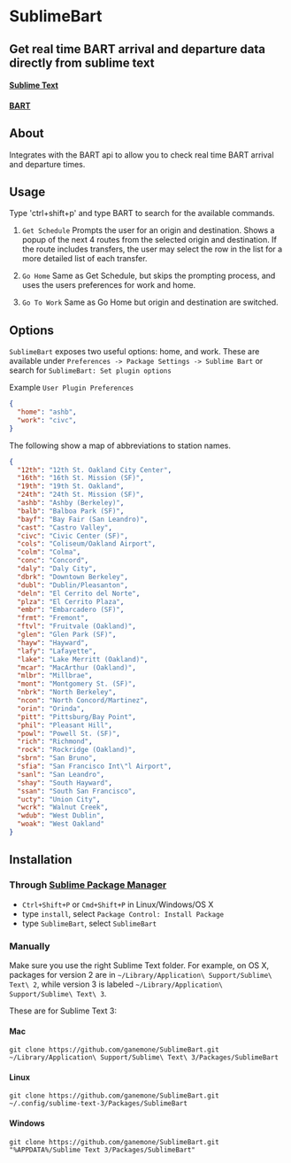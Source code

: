 # SublimeBart
## Get real time BART arrival and departure data directly from sublime text

#### [Sublime Text](http://www.sublimetext.com/)
#### [BART](http://www.bart.gov/)

## About
Integrates with the BART api to allow you to check real time BART arrival and departure times.

## Usage
Type 'ctrl+shift+p' and type BART to search for the available commands.

1. `Get Schedule`
Prompts the user for an origin and destination. Shows a popup of the next 4 routes from the selected origin and destination. If the route includes transfers, the user may select the row in the list for a more detailed list of each transfer.

2. `Go Home`
Same as Get Schedule, but skips the prompting process, and uses the users preferences for work and home.

3. `Go To Work`
Same as Go Home but origin and destination are switched.

## Options

`SublimeBart` exposes two useful options: home, and work. These are available under `Preferences -> Package Settings -> Sublime Bart` or search for `SublimeBart: Set plugin options`

Example `User Plugin Preferences`

```json
{
  "home": "ashb",
  "work": "civc",
}
```

The following show a map of abbreviations to station names.
```json
{
  "12th": "12th St. Oakland City Center",
  "16th": "16th St. Mission (SF)",
  "19th": "19th St. Oakland",
  "24th": "24th St. Mission (SF)",
  "ashb": "Ashby (Berkeley)",
  "balb": "Balboa Park (SF)",
  "bayf": "Bay Fair (San Leandro)",
  "cast": "Castro Valley",
  "civc": "Civic Center (SF)",
  "cols": "Coliseum/Oakland Airport",
  "colm": "Colma",
  "conc": "Concord",
  "daly": "Daly City",
  "dbrk": "Downtown Berkeley",
  "dubl": "Dublin/Pleasanton",
  "deln": "El Cerrito del Norte",
  "plza": "El Cerrito Plaza",
  "embr": "Embarcadero (SF)",
  "frmt": "Fremont",
  "ftvl": "Fruitvale (Oakland)",
  "glen": "Glen Park (SF)",
  "hayw": "Hayward",
  "lafy": "Lafayette",
  "lake": "Lake Merritt (Oakland)",
  "mcar": "MacArthur (Oakland)",
  "mlbr": "Millbrae",
  "mont": "Montgomery St. (SF)",
  "nbrk": "North Berkeley",
  "ncon": "North Concord/Martinez",
  "orin": "Orinda",
  "pitt": "Pittsburg/Bay Point",
  "phil": "Pleasant Hill",
  "powl": "Powell St. (SF)",
  "rich": "Richmond",
  "rock": "Rockridge (Oakland)",
  "sbrn": "San Bruno",
  "sfia": "San Francisco Int\"l Airport",
  "sanl": "San Leandro",
  "shay": "South Hayward",
  "ssan": "South San Francisco",
  "ucty": "Union City",
  "wcrk": "Walnut Creek",
  "wdub": "West Dublin",
  "woak": "West Oakland"
}
```

## Installation
### Through [Sublime Package Manager](http://wbond.net/sublime_packages/package_control)

* `Ctrl+Shift+P` or `Cmd+Shift+P` in Linux/Windows/OS X
* type `install`, select `Package Control: Install Package`
* type `SublimeBart`, select `SublimeBart`

### Manually
Make sure you use the right Sublime Text folder. For example, on OS X, packages for version 2 are in `~/Library/Application\ Support/Sublime\ Text\ 2`, while version 3 is labeled `~/Library/Application\ Support/Sublime\ Text\ 3`.

These are for Sublime Text 3:

#### Mac
`git clone https://github.com/ganemone/SublimeBart.git ~/Library/Application\ Support/Sublime\ Text\ 3/Packages/SublimeBart`

#### Linux
`git clone https://github.com/ganemone/SublimeBart.git ~/.config/sublime-text-3/Packages/SublimeBart`

#### Windows
`git clone https://github.com/ganemone/SublimeBart.git "%APPDATA%/Sublime Text 3/Packages/SublimeBart"`
